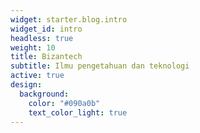 ```yaml
---
widget: starter.blog.intro
widget_id: intro
headless: true
weight: 10
title: Bizantech
subtitle: Ilmu pengetahuan dan teknologi
active: true
design:
  background:
    color: "#090a0b"
    text_color_light: true
---
```

